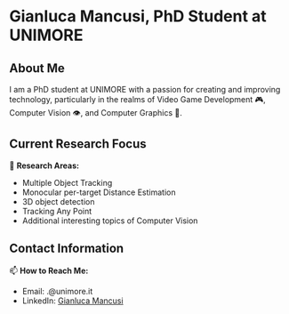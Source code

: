 # Gianluca Mancusi, PhD Student at UNIMORE

## About Me

I am a PhD student at UNIMORE with a passion for creating and improving technology, particularly in the realms of Video Game Development 🎮, Computer Vision 👁️, and Computer Graphics 👾.

## Current Research Focus

🔭 **Research Areas:**
   - Multiple Object Tracking
   - Monocular per-target Distance Estimation
   - 3D object detection
   - Tracking Any Point
   - Additional interesting topics of Computer Vision

## Contact Information

📫 **How to Reach Me:**
   - Email: <name>.<lastname>@unimore.it
   - LinkedIn: [Gianluca Mancusi](https://www.linkedin.com/in/gianluca-mancusi/)
